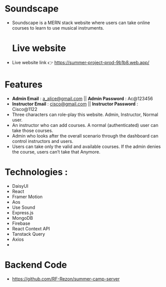 
# Soundscape
- Soundscape is a MERN stack website where users can take online courses to learn to use musical instruments.

  # Live website 
- Live website link 👉 https://summer-project-prod-9b1b8.web.app/
  
# Features
- **Admin Email** : a_alice@gmail.com  ||  **Admin Password** : Ac@123456
-  **Instructor Email** : cisco@gmail.com ||  **Instructor Password** : Cisco@1122
- Three characters can role-play this website. Admin, Instructor, Normal user.
- An instructor who can add courses. A normal (authenticated) user can take those courses.
- Admin who looks after the overall scenario through the dashboard can control instructors and users.
- Users can take only the valid and available courses. If the admin denies the course, users can’t take that Anymore.
  
# Technologies : 
- DaisyUI
- React
- Framer Motion
- Aos
- Use Sound
- Express.js
- MongoDB
- Firebase
- React Context API
- Tanstack Query
- Axios
- 
# Backend Code 
- https://github.com/RF-Rezon/summer-camp-server
